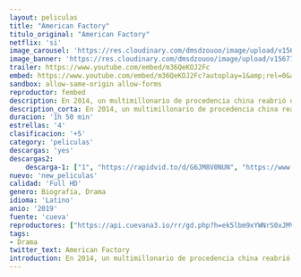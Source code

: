 ```yaml
---
layout: peliculas
title: "American Factory"
titulo_original: "American Factory"
netflix: 'si'
image_carousel: 'https://res.cloudinary.com/dmsdzouoo/image/upload/v1567740928/american-min_gnu5r6.jpg'
image_banner: 'https://res.cloudinary.com/dmsdzouoo/image/upload/v1567740927/hero_american-factory-movie-review-2019-min_wa2ghe.jpg'
trailer: https://www.youtube.com/embed/m36QeKOJ2Fc
embed: https://www.youtube.com/embed/m36QeKOJ2Fc?autoplay=1&amp;rel=0&amp;hd=1&border=0&wmode=opaque&enablejsapi=1&modestbranding=1&controls=1&showinfo=0
sandbox: allow-same-origin allow-forms
reproductor: fembed
description: En 2014, un multimillonario de procedencia china reabrió una antigua fábrica de General Motors en la ciudad de Dayton (Ohio). Para miles de locales, la llegada de un manufacturador multinacional implicaba recuperar sus trabajos -y su dignidad- después de que la recesión hiciese estragos en su día a día. Al principio, el contraste cultural es gracioso, pero los problemas entre el planteamiento chino y el norteamericano no tardan en florecer. La escasas medidas de seguridad en el trabajo, unidas a un salario muy bajo, siembran dudas en la mentalidad de los trabajadores. Por si esto fuera poco, la empresa amenaza a sus empleados con automatizar más el proceso de producción como respuesta a sus quejas, lo que conlleva la aparición de numerosos problemas a diario en la fábrica.
description_corta: En 2014, un multimillonario de procedencia china reabrió una antigua fábrica de General Motors en la ciudad de Dayton (Ohio). Para miles de locales, la llegada de un manufacturador multinacional implicaba recuperar sus trabajos -y su dignidad- después de que la recesión hiciese
duracion: '1h 50 min'
estrellas: '4'
clasificacion: '+5'
category: 'peliculas'
descargas: 'yes'
descargas2:
    descarga-1: ["1", "https://rapidvid.to/d/G6JM8V0NUN", "https://www.google.com/s2/favicons?domain=openload.co","OpenLoad","https://res.cloudinary.com/imbriitneysam/image/upload/v1541473684/mexico.png", "Latino", "TS-Screener"]
nuevo: 'new_peliculas'
calidad: 'Full HD'
genero: Biografía, Drama
idioma: 'Latino'
anio: '2019'
fuente: 'cueva'
reproductores: ["https://api.cuevana3.io/rr/gd.php?h=ek5lbm9xYWNrS0xJMVp5b21KREk0dFBLbjVkaHhkRGdrOG1jbnBpUnhhS1Z6NTEvZzhhMzM2KzFlblJqazd2RXNhaVlmWlNUeGIrcDI2ZDNmc3pUMnRXU3FadVkyUT09"]
tags:
- Drama
twitter_text: American Factory
introduction: En 2014, un multimillonario de procedencia china reabrió una antigua fábrica de General Motors en la ciudad de Dayton (Ohio). Para miles de locales, la llegada de un manufacturador multinacional implicaba recuperar sus trabajos -y su dignidad- después de que la recesión hiciese
---
```



 







